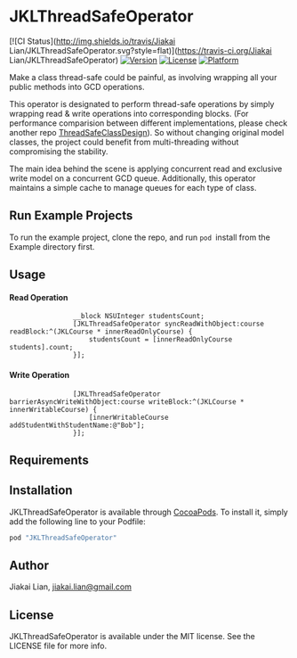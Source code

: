 # JKLThreadSafeOperator

[![CI Status](http://img.shields.io/travis/Jiakai Lian/JKLThreadSafeOperator.svg?style=flat)](https://travis-ci.org/Jiakai Lian/JKLThreadSafeOperator)
[![Version](https://img.shields.io/cocoapods/v/JKLThreadSafeOperator.svg?style=flat)](http://cocoapods.org/pods/JKLThreadSafeOperator)
[![License](https://img.shields.io/cocoapods/l/JKLThreadSafeOperator.svg?style=flat)](http://cocoapods.org/pods/JKLThreadSafeOperator)
[![Platform](https://img.shields.io/cocoapods/p/JKLThreadSafeOperator.svg?style=flat)](http://cocoapods.org/pods/JKLThreadSafeOperator)

Make a class thread-safe could be painful, as involving wrapping all your public methods into GCD operations.  

This operator is designated to perform thread-safe operations by simply wrapping read & write operations into corresponding blocks. (For performance comparision between different implementations, please check another repo [ThreadSafeClassDesign](https://github.com/jiakai-lian/ThreadSafeClassDesign)). So without changing original model classes, the project could benefit from multi-threading without compromising the stability.

The main idea behind the scene is applying concurrent read and exclusive write model on a concurrent GCD queue. Additionally, this operator maintains a simple cache to manage queues for each type of class.


## Run Example Projects

To run the example project, clone the repo, and run `pod `install from the Example directory first.

## Usage
#### Read Operation
```
                __block NSUInteger studentsCount;
                [JKLThreadSafeOperator syncReadWithObject:course readBlock:^(JKLCourse * innerReadOnlyCourse) {
                    studentsCount = [innerReadOnlyCourse students].count;
                }];
```

#### Write Operation
```
                [JKLThreadSafeOperator barrierAsyncWriteWithObject:course writeBlock:^(JKLCourse * innerWritableCourse) {
                    [innerWritableCourse addStudentWithStudentName:@"Bob"];
                }];
```


## Requirements

## Installation

JKLThreadSafeOperator is available through [CocoaPods](http://cocoapods.org). To install
it, simply add the following line to your Podfile:

```ruby
pod "JKLThreadSafeOperator"
```

## Author

Jiakai Lian, jiakai.lian@gmail.com

## License

JKLThreadSafeOperator is available under the MIT license. See the LICENSE file for more info.
